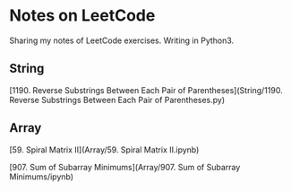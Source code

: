 # Notes on LeetCode

Sharing my notes of LeetCode exercises. Writing in Python3.

## String

[1190. Reverse Substrings Between Each Pair of Parentheses](String/1190. Reverse Substrings Between Each Pair of Parentheses.py)

## Array
[59. Spiral Matrix II](Array/59. Spiral Matrix II.ipynb)

[907. Sum of Subarray Minimums](Array/907. Sum of Subarray Minimums/ipynb)

